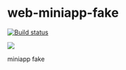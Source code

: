 # web-miniapp-fake 

<p align="center">

[![Build status](https://dev.azure.com/tiagoociandt/MiniApps/_apis/build/status/web-miniapps-fake%20-%201%20-%20CI)](https://dev.azure.com/tiagoociandt/MiniApps/_build/latest?definitionId=9)

<a href="https://web-miniapps-fake.azurewebsites.net">
<img src="https://img.shields.io/website?label=miniapp-fake&url=https%3A%2F%2Fweb-miniapps-fake.azurewebsites.net" /></a>
</p>

miniapp fake
